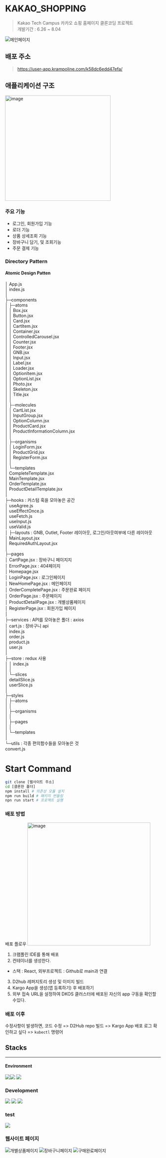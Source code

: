 # KAKAO_SHOPPING
> Kakao Tech Campus
> 카카오 쇼핑 홈페이지 클론코딩 프로젝트  
> 개발기간 : 6.26 ~ 8.04


![메인페이지](https://github.com/YANGSEOKWOO/step2-FE-kakao-shop-2/assets/59641097/3b24dc03-bb68-440d-9bd1-f7758ff99c0e)
## 배포 주소
> https://user-app.krampoline.com/k58dc6edd47efa/
## 애플리케이션 구조
<img width="341" alt="image" src="https://github.com/YANGSEOKWOO/step2-FE-kakao-shop-2/assets/59641097/dd59759f-e1e0-47ac-830d-3a1183fa1004">

### 주요 기능
- 로그인, 회원가입 기능
- 로더 기능
- 상품 상세조회 기능
- 장바구니 담기, 및 조회기능
- 주문 결제 기능
  
### Directory Pattern
#### Atomic Design Patten
│  App.js  
│  index.js  
│  
├─components  
│  ├─atoms  
│  │      Box.jsx  
│  │      Button.jsx  
│  │      Card.jsx  
│  │      CartItem.jsx  
│  │      Container.jsx  
│  │      ControlledCarousel.jsx  
│  │      Counter.jsx  
│  │      Footer.jsx  
│  │      GNB.jsx  
│  │      Input.jsx  
│  │      Label.jsx  
│  │      Loader.jsx  
│  │      OptionItem.jsx  
│  │      OptionList.jsx  
│  │      Photo.jsx  
│  │      Skeleton.jsx  
│  │      Title.jsx  
│  │  
│  ├─molecules  
│  │      CartList.jsx  
│  │      InputGroup.jsx  
│  │      OptionColumn.jsx  
│  │      ProductCard.jsx  
│  │      ProductInformationColumn.jsx  
│  │  
│  ├─organisms  
│  │      LoginForm.jsx  
│  │      ProductGrid.jsx  
│  │      RegisterForm.jsx  
│  │  
│  └─templates  
│          CompleteTemplate.jsx  
│          MainTemplate.jsx  
│          OrderTemplate.jsx  
│          ProductDetailTemplate.jsx  
│  
├─hooks : 커스텀 훅을 모아놓은 공간  
│      useAgree.js  
│      useEffectOnce.js  
│      useFetch.js  
│      useInput.js  
│      useValid.js  
│
├─layouts : GNB, Outlet, Footer 레이아웃, 로그인/아웃여부에 다른 레이아웃  
│      MainLayout.jsx  
│      RequiredAuthLayout.jsx  
│  
├─pages  
│      CartPage.jsx : 장바구니 페이지지  
│      ErrorPage.jsx : 404페이지  
│      Homepage.jsx  
│      LoginPage.jsx : 로그인페이지  
│      NewHomePage.jsx : 메인페이지  
│      OrderCompletePage.jsx : 주문완료 페이지  
│      OrderPage.jsx : 주문페이지  
│      ProductDetailPage.jsx : 개별상품페이지  
│      RegisterPage.jsx : 회원가입 페이지  
│  
├─services : API를 모아놓은 폴더 : axios  
│      cart.js : 장바구니 api  
│      index.js  
│      order.js  
│      product.js  
│      user.js  
│  
├─store : redux 사용  
│  │  index.js  
│  │  
│  └─slices  
│          detailSlice.js  
│          userSlice.js  
│  
├─styles  
│  ├─atoms  
│  │  
│  ├─organisms  
│  │  
│  ├─pages  
│  │  
│  └─templates  
│  
└─utils : 각종 편의함수들을 모아놓은 것  
        convert.js  
# Start Command

```bash
git clone [웹사이트 주소]
cd [클론한 폴더]
npm install # 의존성 모듈 설치
npm run build # 패키지 번들링
npn run start # 프로젝트 실행
```
### 배포 방법
배포 플로우
<img width="398" alt="image" src="https://github.com/YANGSEOKWOO/step2-FE-kakao-shop-2/assets/59641097/c79cf8d1-b156-46e3-8531-dc809dbf0d33">
1. 크램폴린 IDE를 통해 배포  
2. 컨테이너를 생성한다.  
- 스택 : React, 외부프로젝트 : Github로 main과 연결  
3. D2hub 레퍼지토리 생성 및 이미지 빌드
4. Kargo App을 생성(앱 등록하기) 후 배포하기
5. 외부 접속 URL을 설정하여 DKOS 클러스터에 배포된 자신의 app 구동을 확인할 수있다.

### 배포 이후
수정사항이 발생하면, 코드 수정 => D2Hub repo 빌드 => Kargo App 배포
로그 확인하고 싶다 => `kubectl` 명령어

## Stacks
------
#### Environment
<img src="https://img.shields.io/badge/visualstudiocode-007ACC?style=for-the-badge&logo=visualstudiocode&logoColor=white"><img src="https://img.shields.io/badge/git-F05032?style=for-the-badge&logo=git&logoColor=white">
<img src="https://img.shields.io/badge/github-181717?style=for-the-badge&logo=github&logoColor=white">

### Development
<img src="https://img.shields.io/badge/javascript-F7DF1E?style=for-the-badge&logo=javascript&logoColor=white">
<img src="https://img.shields.io/badge/react-61DAFB?style=for-the-badge&logo=react&logoColor=black"> 
<img src="https://img.shields.io/badge/tailwindcss-06B6D4?style=for-the-badge&logo=tailwindcss&logoColor=white">

### test
<img src="https://img.shields.io/badge/puppeteer-40B5A4?style=for-the-badge&logo=puppeteer&logoColor=white">

### 웹사이트 페이지
![개별상품페이지](https://github.com/YANGSEOKWOO/step2-FE-kakao-shop-2/assets/59641097/bb8daa86-6b67-4fc1-b0e0-3364c42d5268)
![장바구니페이지](https://github.com/YANGSEOKWOO/step2-FE-kakao-shop-2/assets/59641097/be7f5b24-6039-4c55-886a-0f5930590254)
![구매완료페이지](https://github.com/YANGSEOKWOO/step2-FE-kakao-shop-2/assets/59641097/81fc5a8c-f8b2-4548-bdec-bb1b36c377c7)
